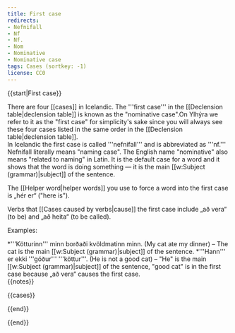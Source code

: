 ```yaml
---
title: First case
redirects:
- Nefnifall
- Nf
- Nf.
- Nom
- Nominative
- Nominative case
tags: Cases (sortkey: -1)
license: CC0
---
```


{{start|First case}}
<level a1/>

There are four [[cases]] in Icelandic. The '''first case''' in the [[Declension table|declension table]] is known as the "nominative case".<ref>On Ylhýra we refer to it as the "first case" for simplicity's sake since you will always see these four cases listed in the same order in the [[Declension table|declension table]].<br />
In Icelandic the first case is called '''nefnifall''' and is abbreviated as '''nf.''' Nefnifall literally means "naming case". The English name "nominative" also means "related to naming" in Latin.</ref> It is the default case for a word and it shows that the word is doing something — it is the main [[w:Subject (grammar)|subject]] of the sentence.

The [[Helper word|helper words]] you use to force a word into the first case is „hér er“ ("here is").

Verbs that [[Cases caused by verbs|cause]] the first case include „að vera“ (to be) and „að heita“ (to be called).

Examples:

*'''Kötturinn''' minn borðaði kvöldmatinn minn. (My cat ate my dinner) – The cat is the main [[w:Subject (grammar)|subject]] of the sentence.
*'''Hann''' er ekki '''góður''' '''köttur'''. (He is not a good cat) – "He" is the main [[w:Subject (grammar)|subject]] of the sentence, "good cat" is in the first case because „að vera“ causes the first case.<br />
{{notes}}

{{cases}}


{{end}}

{{end}}
